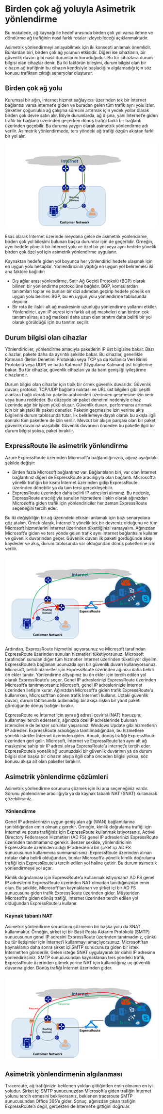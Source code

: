 <properties
   pageTitle="Asimetrik Yönlendirme | Microsoft Azure"
   description="Bu makalede, bir hedefe birden çok bağlantı içeren bir ağda asimetrik yönlendirme konusunda karşılaşılabilecek sorunlarla ilgili yol gösterilmektedir."
   documentationCenter="na"
   services="expressroute"
   authors="osamazia"
   manager="carmonm"
   editor=""/>
<tags
   ms.service="expressroute"
   ms.devlang="na"
   ms.topic="get-started-article"
   ms.tgt_pltfrm="na"
   ms.workload="infrastructure-services"
   ms.date="08/23/2016"
   ms.author="osamazia"/>


# Birden çok ağ yoluyla Asimetrik yönlendirme

Bu makalede, ağ kaynağı ile hedef arasında birden çok yol varsa iletme ve döndürme ağ trafiğinin nasıl farklı rotalar izleyebileceği açıklanmaktadır.

Asimetrik yönlendirmeyi anlayabilmek için iki konsepti anlamak önemlidir. Bunlardan biri, birden çok ağ yolunun etkisidir. Diğeri ise cihazların, bir güvenlik duvarı gibi nasıl durumlarını koruduğudur. Bu tür cihazlara durum bilgisi olan cihazlar denir. Bu iki faktörün bileşimi, durum bilgisi olan bir cihazın ağ trafiğinin bu cihazın kendisiyle başladığını algılamadığı için söz konusu trafikten çıktığı senaryolar oluşturur.

## Birden çok ağ yolu

Kurumsal bir ağın, İnternet hizmet sağlayıcısı üzerinden tek bir İnternet bağlantısı varsa İnternet’e giden ve buradan gelen tüm trafik aynı yolu izler. Şirketler çoğunlukla ağ çalışma süresini artırmak için yedek yollar olarak birden çok devre satın alır. Böyle durumlarda, ağ dışına, yani İnternet’e giden trafik bir bağlantı üzerinden geçerken dönüş trafiği farklı bir bağlantı üzerinden geçebilir. Bu duruma yaygın olarak asimetrik yönlendirme adı verilir. Asimetrik yönlendirmede, ters yöndeki ağ trafiği özgün akıştan farklı bir yol alır.

![Birden çok yola sahip ağ](./media/expressroute-asymmetric-routing/AsymmetricRouting3.png)

Esas olarak İnternet üzerinde meydana gelse de asimetrik yönlendirme, birden çok yol bileşimi bulunan başka durumlar için de geçerlidir. Örneğin, aynı hedefe yönelik bir İnternet yolu ve özel bir yol veya aynı hedefe yönelik birden çok özel yol için asimetrik yönlendirme uygulanır.

Kaynaktan hedefe giden yol boyunca her yönlendirici hedefe ulaşmak için en uygun yolu hesaplar. Yönlendiricinin yaptığı en uygun yol belirlemesi iki ana faktöre bağlıdır:

-   Dış ağlar arası yönlendirme, Sınır Ağ Geçidi Protokolü (BGP) olarak bilinen bir yönlendirme protokolüne bağlıdır. BGP, komşulardan tanıtımları toplar ve bunları bir dizi adımdan geçirip hedefe yönelik en uygun yolu belirler. BGP, bu en uygun yolu yönlendirme tablosunda depolar.
-   Bir rota ile ilişkili alt ağ maskesinin uzunluğu yönlendirme yollarını etkiler. Yönlendirici, aynı IP adresi için farklı alt ağ maskeleri olan birden çok tanıtım alırsa, alt ağ maskesi daha uzun olan tanıtım daha belirli bir yol olarak görüldüğü için bu tanıtım seçilir.

## Durum bilgisi olan cihazlar

Yönlendiriciler, yönlendirme amacıyla paketlerin IP üst bilgisine bakar. Bazı cihazlar, pakete daha da ayrıntılı şekilde bakar. Bu cihazlar, genellikle Katman4 (İletim Denetimi Protokolü veya TCP ya da Kullanıcı Veri Birimi Protokolü veya UDP) ve hatta Katman7 (Uygulama Katmanı) üst bilgilerine bakar. Bu tür cihazlar, güvenlik cihazları ya da bant genişliği iyileştirme cihazlarıdır. 

Durum bilgisi olan cihazlar için tipik bir örnek güvenlik duvarıdır. Güvenlik duvarı; protokol, TCP/UDP bağlantı noktası ve URL üst bilgileri gibi çeşitli alanlara bağlı olarak bir paketin arabirimleri üzerinden geçmesine izin verir veya bunu reddeder. Bu düzeyde bir paket denetimi nedeniyle cihaz üzerinde ağır bir işlem yükü oluşur. Güvenlik duvarı, performansı artırmak için bir akıştaki ilk paketi denetler. Paketin geçmesine izin verirse akış bilgilerini durum tablosunda tutar. İlk belirlemeye dayalı olarak bu akışla ilgili sonraki tüm paketlere de izin verilir. Mevcut bir akışın parçası olan bir paket, güvenlik duvarına ulaşabilir. Güvenlik duvarının önceden bu paketle ilgili bir durum bilgisi yoksa, paket bırakılır.

## ExpressRoute ile asimetrik yönlendirme

Azure ExpressRoute üzerinden Microsoft’a bağlandığınızda, ağınız aşağıdaki şekilde değişir:

-   Birden fazla Microsoft bağlantınız var. Bağlantıların biri, var olan İnternet bağlantınız diğeri de ExpressRoute aracılığıyla olan bağlantı. Microsoft’a yönelik trafiğin bir kısmı İnternet üzerinden gidip ExpressRoute üzerinden dönebilir ya da tam tersi gerçekleşebilir.
-   ExpressRoute üzerinden daha belirli IP adresleri alırsınız. Bu nedenle, ExpressRoute aracılığıyla sunulan hizmetlere ilişkin olarak ağınızdan Microsoft’a giden trafik için yönlendiriciler her zaman ExpressRoute seçeneğini tercih eder.

Bu iki değişikliğin bir ağ üzerindeki etkisini anlamak için bazı senaryolara göz atalım. Örnek olarak, İnternet’e yönelik tek bir devreniz olduğunu ve tüm Microsoft hizmetlerini İnternet üzerinden tükettiğinizi varsayalım. Ağınızdan Microsoft’a giden ve ters yönde gelen trafik aynı İnternet bağlantısını kullanır ve güvenlik duvarından geçer. Güvenlik duvarı ilk paketi gördüğünde akışı kaydeder ve akış, durum tablosunda var olduğundan dönüş paketlerine izin verilir.

![ExpressRoute ile asimetrik yönlendirme](./media/expressroute-asymmetric-routing/AsymmetricRouting1.png)


Ardından, ExpressRoute hizmetini açıyorsunuz ve Microsoft tarafından ExpressRoute üzerinden sunulan hizmetleri tüketiyorsunuz. Microsoft tarafından sunulan diğer tüm hizmetler İnternet üzerinden tüketiliyor diyelim. ExpressRoute’a bağlanan ucunuzda ayrı bir güvenlik duvarı kullanıyorsunuz. Microsoft, belirli hizmetler için ExpressRoute üzerinden ağınıza daha belirli ön ekler tanıtır. Yönlendirme altyapınız bu ön ekler için tercih edilen yol olarak ExpressRoute’u seçer. Genel IP adreslerinizi ExpressRoute üzerinden Microsoft’a tanıtmıyorsanız Microsoft, genel IP adreslerinizle İnternet üzerinden iletişim kurar. Ağınızdan Microsoft’a giden trafik ExpressRoute’u kullanırken, Microsoft’tan dönen trafik İnternet’i kullanır. Uçtaki güvenlik duvarı, durum tablosunda bulamadığı bir akışa ilişkin bir yanıt paketi gördüğünde dönüş trafiğini bırakır.

ExpressRoute ve İnternet için aynı ağ adresi çevirisi (NAT) havuzunu kullanmayı tercih ederseniz, ağınızda özel IP adreslerinde bulunan istemcilerle de benzer sorunlar yaşarsınız. Windows Update gibi hizmetlerin IP adresleri ExpressRoute aracılığıyla tanıtılmadığından, bu hizmetlere yönelik istekler İnternet üzerinden gider. Ancak, dönüş trafiği ExpressRoute üzerinden geri gelir. Microsoft, İnternet ve ExpressRoute’tan aynı alt ağ maskesine sahip bir IP adresi alırsa ExpressRoute’u İnternet’e tercih eder. ExpressRoute’a yönelik ağ ucunuzdaki bir güvenlik duvarının ya da durum bilgisi olan başka bir cihazın akışla ilgili daha önceden bilgisi yoksa, söz konusu akışa ait olan paketler bırakılır.

## Asimetrik yönlendirme çözümleri

Asimetrik yönlendirme sorununu çözmek için iki ana seçeneğiniz vardır. Sorunu yönlendirme aracılığıyla ya da kaynak tabanlı NAT (SNAT) kullanarak çözebilirsiniz.

### Yönlendirme

Genel IP adreslerinizin uygun geniş alan ağı (WAN) bağlantılarına tanıtıldığından emin olmanız gerekir. Örneğin, kimlik doğrulama trafiği için İnternet ve posta trafiğiniz için ExpressRoute kullanmak istiyorsanız, Active Directory Federasyon Hizmetleri (AD FS) genel IP adreslerinizi ExpressRoute üzerinden tanıtmamanız gerekir. Benzer şekilde, yönlendiricinin ExpressRoute üzerinden aldığı IP adreslerini bir şirket içi AD FS sunucusunun kullanımına sunmamalısınız. ExpressRoute üzerinden alınan rotalar daha belirli olduğundan, bunlar Microsoft’a yönelik kimlik doğrulama trafiği için ExpressRoute’u tercih edilen yol haline getirir. Bu durum asimetrik yönlendirmeye yol açar.

Kimlik doğrulaması için ExpressRoute’u kullanmak istiyorsanız AD FS genel IP adreslerini ExpressRoute üzerinden NAT olmadan tanıttığınızdan emin olun. Bu şekilde, Microsoft'tan kaynaklanan ve şirket içi bir AD FS sunucusuna giden trafik ExpressRoute üzerinden gider. Müşteriden Microsoft’a giden dönüş trafiği, İnternet üzerinden tercih edilen yol olduğundan ExpressRoute’u kullanır.

### Kaynak tabanlı NAT

Asimetrik yönlendirme sorunlarını çözmenin bir başka yolu da SNAT kullanmaktır. Örneğin, şirket içi bir Basit Posta Aktarım Protokolü (SMTP) sunucusunun genel IP adresini ExpressRoute üzerinden tanıtmadınız, çünkü bu tür iletişimler için İnternet’i kullanmayı amaçlıyorsunuz. Microsoft’tan kaynaklanıp daha sonra şirket içi SMTP sunucunuza giden bir istek İnternet’ten gönderilir. Gelen isteğe SNAT uygulayarak bir dahili IP adresine yönlendirirsiniz. SMTP sunucusundan kaynaklanan ters yöndeki trafik, ExpressRoute üzerinden gitmek yerine NAT için kullandığınız uç güvenlik duvarına gider. Dönüş trafiği İnternet üzerinden gider.


![Kaynak tabanlı NAT ağ yapılandırması](./media/expressroute-asymmetric-routing/AsymmetricRouting2.png)

## Asimetrik yönlendirmenin algılanması

Traceroute, ağ trafiğinizin beklenen yoldan gittiğinden emin olmanın en iyi yoludur. Şirket içi SMTP sunucunuzdan Microsoft’a giden trafiğin İnternet yolunu tercih etmesini bekliyorsanız, beklenen traceroute SMTP sunucusundan Office 365’e gider. Sonuç, ağınızdan çıkan trafiğin ExpressRoute’a değil, gerçekten de İnternet’e gittiğini doğrular.



<!--HONumber=Sep16_HO3-->


